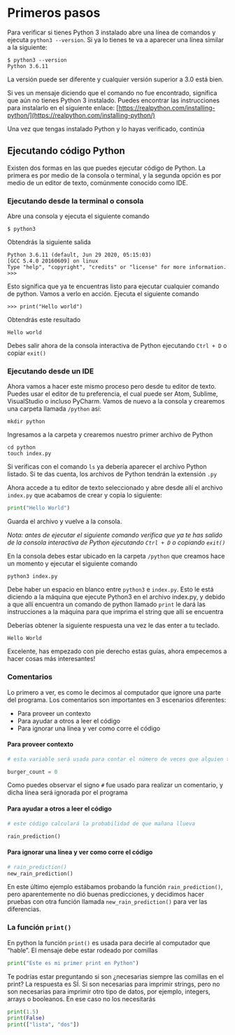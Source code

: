 # Primeros pasos

Para verificar si tienes Python 3 instalado abre una línea de comandos y ejecuta `python3 --version`. Si ya lo tienes te va a aparecer una línea similar a la siguiente:

```text
$ python3 --version   
Python 3.6.11
```

La versión puede ser diferente y cualquier versión superior a 3.0 está bien.

Si ves un mensaje diciendo que el comando no fue encontrado, significa que aún no tienes Python 3 instalado. Puedes encontrar las instrucciones para instalarlo en el siguiente enlace:
[https://realpython.com/installing-python/](https://realpython.com/installing-python/)

Una vez que tengas instalado Python y lo hayas verificado, continúa

## Ejecutando código Python
Existen dos formas en las que puedes ejecutar código de Python. La primera es por medio de la consola o terminal, y la segunda opción es por medio de un editor de texto, comúnmente conocido como IDE.

### Ejecutando desde la terminal o consola
Abre una consola y ejecuta el siguiente comando

```text
$ python3
```

Obtendrás la siguiente salida
```text
Python 3.6.11 (default, Jun 29 2020, 05:15:03)
[GCC 5.4.0 20160609] on linux
Type "help", "copyright", "credits" or "license" for more information.
>>>
```

Esto significa que ya te encuentras listo para ejecutar cualquier comando de python. Vamos a verlo en acción. Ejecuta el siguiente comando

```text
>>> print("Hello world")
```

Obtendrás este resultado
```text
Hello world
```

Debes salir ahora de la consola interactiva de Python ejecutando `Ctrl + D` o copiar `exit()`

### Ejecutando desde un IDE

Ahora vamos a hacer este mismo proceso pero desde tu editor de texto. Puedes usar el editor de tu preferencia, el cual puede ser Atom, Sublime, VisualStudio o incluso PyCharm. Vamos de nuevo a la consola y crearemos una carpeta llamada `/python` así:

```text
mkdir python
```

Ingresamos a la carpeta y crearemos nuestro primer archivo de Python

```text
cd python
touch index.py
```

Si verificas con el comando `ls` ya debería aparecer el archivo Python listado. Si te das cuenta, los archivos de Python tendrán la extensión `.py`

Ahora accede a tu editor de texto seleccionado y abre desde allí el archivo `index.py` que acabamos de crear y copia lo siguiente:

```python
print("Hello World")
```

Guarda el archivo y vuelve a la consola.

*Nota: antes de ejecutar el siguiente comando verifica que ya te has salido de la consola interactiva de Python ejecutando `Ctrl + D` o copiando `exit()`*

En la consola debes estar ubicado en la carpeta `/python` que creamos hace un momento y ejecutar el siguiente comando

```text
python3 index.py
```

Debe haber un espacio en blanco entre `python3` e `index.py`. Esto le está diciendo a la máquina que ejecute Python3 en el archivo index.py, y debido a que allí encuentra un comando de python llamado `print` le dará las instrucciones a la máquina para que imprima el string que allí se encuentra

Deberías obtener la siguiente respuesta una vez le das enter a tu teclado.

```text
Hello World
```

Excelente, has empezado con pie derecho estas guías, ahora empecemos a hacer cosas más interesantes!

### Comentarios
Lo primero a ver, es como le decimos al computador que ignore una parte del programa. Los comentarios son importantes en 3 escenarios diferentes:

* Para proveer un contexto
* Para ayudar a otros a leer el código
* Para ignorar una línea y ver como corre el código

#### Para proveer contexto

```python
# esta variable será usada para contar el número de veces que alguien tuitea la palabra “hamburguesa”

burger_count = 0
```

Como puedes observar el signo `#` fue usado para realizar un comentario, y dicha línea será ignorada por el programa

#### Para ayudar a otros a leer el código

```python
# este código calculará la probabilidad de que mañana llueva

rain_prediction()
```

#### Para ignorar una línea y ver como corre el código

```python
# rain_prediction()
new_rain_prediction()
```

En este último ejemplo estábamos probando la función `rain_prediction()`, pero aparentemente no dió buenas predicciones, y decidimos hacer pruebas con otra función llamada `new_rain_prediction()` para ver las diferencias.

### La función `print()`

En python la función `print()` es usada para decirle al computador que “hable”. El mensaje debe estar rodeado por comillas

```python
print("Este es mi primer print en Python")
```

Te podrías estar preguntando si son ¿necesarias siempre las comillas en el print? La respuesta es SÍ. Si son necesarias para imprimir strings, pero no son necesarias para imprimir otro tipo de datos, por ejemplo, integers, arrays o booleanos. En ese caso no los necesitarás


```python
print(1.5)
print(False)
print(["lista", "dos"])
```
